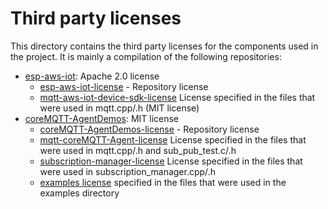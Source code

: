 # Third party licenses

This directory contains the third party licenses for the components used in the project.
It is mainly a compilation of the following repositories:

* [esp-aws-iot](https://github.com/espressif/esp-aws-iot/blob/d37fd63002b4fda99523e1ac4c9822fce485e76d/): Apache 2.0 license
  * [esp-aws-iot-license](esp-aws-iot-license) - Repository license
  * [mqtt-aws-iot-device-sdk-license](mqtt-aws-iot-device-sdk-license)
    License specified in the files that were used in mqtt.cpp/.h (MIT license)
* [coreMQTT-AgentDemos](https://github.com/FreeRTOS/coreMQTT-Agent-Demos/blob/0a5b37ad5c79bc8d2a38baf3df9ccc5d7f3ac329/): MIT license
  * [coreMQTT-AgentDemos-license](coreMQTT-AgentDemos-license) - Repository license   
  * [mqtt-coreMQTT-Agent-license](mqtt-coreMQTT-Agent-license)
    License specified in the files that were used in mqtt.cpp/.h and sub_pub_test.c/.h
  * [subscription-manager-license](subscription-manager-license)
    License specified in the files that were used in subscription_manager.cpp/.h
  * [examples license](examples-license.md) 
    specified in the files that were used in the examples directory
    